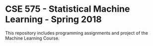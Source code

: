 # CSE 575 - Statistical Machine Learning - Spring 2018

This repository includes programming assignments and project of the Machine Learning Course.